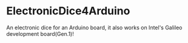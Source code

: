 ElectronicDice4Arduino
======================

An electronic dice for an Arduino board, it also works on Intel's Galileo development board(Gen.1)!
